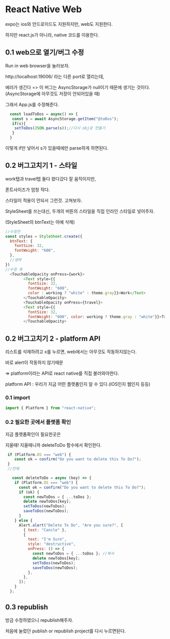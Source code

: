 # React Native Web
expo는 ios와 안드로이드도 지원하지만, web도 지원한다.

하지만 react.js가 아니라, native 코드를 이용한다.

## 0.1 web으로 열기/버그 수정
Run in web browser을 눌러보자.

http://localhost:19006/ 라는 다른 port로 열리는데,

에러가 생긴다 => 이 버그는 AsyncStorage가 null이기 때문에 생기는 것이다.
(AsyncStorage에 아무것도 저장이 안되어있을 때)

그래서 App.js를 수정해준다.

```js
  const loadToDos = async() => {
   const s = await AsyncStorage.getItem("@toDos");
   if(s){
    setToDos(JSON.parse(s));//다시 obj로 만들기
   }
  }
```
이렇게 if만 넣어서 s가 있을때에만 parse하게 하면된다.

## 0.2 버그고치기 1 - 스타일

work탭과 travel탭 둘다 왔다갔다 잘 움직이지만,

폰트사이즈가 엄청 작다.

스타일이 적용이 안되서 그런것. 고쳐보자.

StyleSheet를 쓰는대신, 두개의 버튼의 스타일을 직접 인라인 스타일로 넣어주자.

(StyleSheet의 btnText는 아예 삭제)

```js
//수정전
const styles = StyleSheet.create({
  btnText: {
    fontSize: 32,
    fontWeight: "600",
  },
  //생략
})
//수정 후
  <TouchableOpacity onPress={work}>
        <Text style={{    
          fontSize: 32,
          fontWeight: "600",
          color : working ? "white" : theme.gray}}>Work</Text>
        </TouchableOpacity>
        <TouchableOpacity onPress={travel}>
        <Text style={{       
          fontSize: 32,
          fontWeight: "600", color: working ? theme.gray : "white"}}>Travel</Text>
        </TouchableOpacity>


```

## 0.2 버그고치기 2 - platform API

리스트를 삭제하려고 x를 누르면, web에서는 아무것도 작동하지않는다.

바로 alert이 작동하지 않기때문

=> platform이라는 API로 react native를 직접 불러와야한다.

platform API : 우리가 지금 어떤 플랫폼인지 알 수 있다.(IOS인지 웹인지 등등)

### 0.1 import

```js
import { Platform } from "react-native";

```
### 0.2 필요한 곳에서 플랫폼 확인

지금 플랫폼확인이 필요한곳은

지울때! 지울때니까 deleteToDo 함수에서 확인한다.

```js
 if (Platform.OS === "web") {
    const ok = confirm("Do you want to delete this To Do?");
 }
 //전체

   const deleteToDo = async (key) => {
    if (Platform.OS === "web") {
      const ok = confirm("Do you want to delete this To Do?");
      if (ok) {
        const newToDos = { ...toDos };
        delete newToDos[key];
        setToDos(newToDos);
        saveToDos(newToDos);
      }
    } else {
      Alert.alert("Delete To Do", "Are you sure?", [
        { text: "Cancle" },
        {
          text: "I'm Sure",
          style: "destructive",
          onPress: () => {
            const newToDos = { ...toDos }; //복사
            delete newToDos[key];
            setToDos(newToDos);
            saveToDos(newToDos);
          },
        },
      ]);
    }
  };
```

## 0.3 republish

방금 수정하였으니 republish해주자.

처음에 눌렀던 publish or republish project를 다시 누르면된다.





